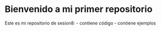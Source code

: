 # Bienvenido a mi primer repositorio

Este es mi repositorio de sesion8: - contiene código - contiene ejemplos
